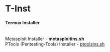 # T-Inst
<h4>Termux Installer</h4>
<br>Metasploit Installer - <b>metasploitins.sh</b><br>
PTools (Pentesting-Tools) Installer - <a href="https://github.com/JaysonSky/Pentesting-Tools.git">ptoolsins.sh</a> 
